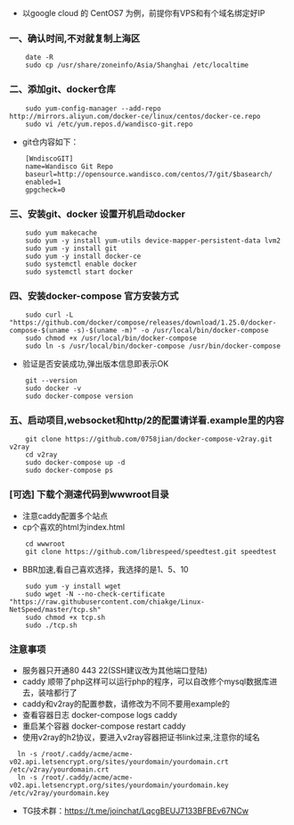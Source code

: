 ﻿- 以google cloud 的 CentOS7 为例，前提你有VPS和有个域名绑定好IP
### 一、确认时间,不对就复制上海区
```
    date -R
    sudo cp /usr/share/zoneinfo/Asia/Shanghai /etc/localtime    
```
### 二、添加git、docker仓库
```
    sudo yum-config-manager --add-repo http://mirrors.aliyun.com/docker-ce/linux/centos/docker-ce.repo
    sudo vi /etc/yum.repos.d/wandisco-git.repo
```    
- git仓内容如下：
```
    [WndiscoGIT]
    name=Wandisco Git Repo
    baseurl=http://opensource.wandisco.com/centos/7/git/$basearch/
    enabled=1
    gpgcheck=0
```
### 三、安装git、docker 设置开机启动docker
```
    sudo yum makecache
    sudo yum -y install yum-utils device-mapper-persistent-data lvm2
    sudo yum -y install git
    sudo yum -y install docker-ce
    sudo systemctl enable docker
    sudo systemctl start docker
```
### 四、安装docker-compose 官方安装方式
```
    sudo curl -L "https://github.com/docker/compose/releases/download/1.25.0/docker-compose-$(uname -s)-$(uname -m)" -o /usr/local/bin/docker-compose
    sudo chmod +x /usr/local/bin/docker-compose
    sudo ln -s /usr/local/bin/docker-compose /usr/bin/docker-compose
```
- 验证是否安装成功,弹出版本信息即表示OK
```
    git --version
    sudo docker -v
    sudo docker-compose version
```
### 五、启动项目,websocket和http/2的配置请详看.example里的内容
```
    git clone https://github.com/0758jian/docker-compose-v2ray.git v2ray
    cd v2ray
    sudo docker-compose up -d
    sudo docker-compose ps
```
### [可选] 下载个测速代码到wwwroot目录
- 注意caddy配置多个站点
- cp个喜欢的html为index.html
```
    cd wwwroot
    git clone https://github.com/librespeed/speedtest.git speedtest
```
- BBR加速,看自己喜欢选择，我选择的是1、5、10
```
    sudo yum -y install wget
    sudo wget -N --no-check-certificate "https://raw.githubusercontent.com/chiakge/Linux-NetSpeed/master/tcp.sh"
    sudo chmod +x tcp.sh
    sudo ./tcp.sh
```

### 注意事项
- 服务器只开通80 443 22(SSH建议改为其他端口登陆)
- caddy 顺带了php这样可以运行php的程序，可以自改修个mysql数据库进去，装啥都行了
- caddy和v2ray的配置参数，请修改为不同不要用example的
- 查看容器日志 docker-compose logs caddy
- 重启某个容器 docker-compose restart caddy
- 使用v2ray的h2协议，要进入v2ray容器把证书link过来,注意你的域名
```
  ln -s /root/.caddy/acme/acme-v02.api.letsencrypt.org/sites/yourdomain/yourdomain.crt /etc/v2ray/yourdomain.crt
  ln -s /root/.caddy/acme/acme-v02.api.letsencrypt.org/sites/yourdomain/yourdomain.key /etc/v2ray/yourdomain.key
```

- TG技术群：https://t.me/joinchat/LqcgBEUJ7133BFBEv67NCw